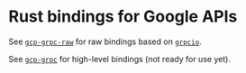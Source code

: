 # Rust bindings for Google APIs

See [`gcp-grpc-raw`](gcp-grpc-raw) for raw bindings based on
[`grpcio`](https://github.com/pingcap/grpc-rs).

See [`gcp-grpc`](gcp-grpc) for high-level bindings (not ready for use yet).
